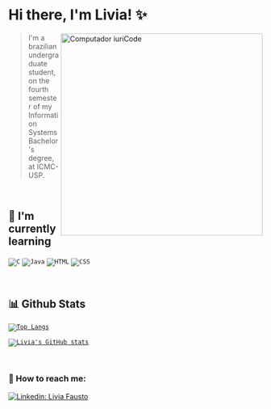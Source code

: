 # Hi there, I'm Livia! ✨

<img src="https://raw.githubusercontent.com/MicaelliMedeiros/micaellimedeiros/master/image/computer-illustration.png" min-width="400px" max-width="400px" width="400px" align="right" alt="Computador iuriCode">


> I'm a brazilian undergraduate student, on the fourth semester of my Information Systems Bachelor's degree, at ICMC-USP.


<br>

## 🌱 I'm currently learning
<code><img src="https://img.shields.io/badge/C-00599C?style=for-the-badge&logo=c&logoColor=white" alt="C"></code>
<code><img src="https://img.shields.io/badge/Java-ED8B00?style=for-the-badge&logo=java&logoColor=white" alt="Java"></code>
<code><img src="https://img.shields.io/badge/HTML5-E34F26?style=for-the-badge&logo=html5&logoColor=white" alt="HTML"></code>
<code><img src="https://img.shields.io/badge/CSS-239120?&style=for-the-badge&logo=css3&logoColor=white" alt="CSS"></code>

<br>

## 📊 Github Stats

<code>[![Top Langs](https://github-readme-stats.vercel.app/api/top-langs/?username=liviafausto&layout=compact&theme=tokyonight)](https://github.com/liviafausto)</code>

<code>[![Livia's GitHub stats](https://github-readme-stats.vercel.app/api?username=liviafausto&theme=tokyonight&show_icons=true)](https://github.com/liviafausto)</code>

<br>

### 💬 How to reach me:

[![Linkedin: Livia Fausto](https://img.shields.io/badge/-liviafausto-blue?style=flat-square&logo=Linkedin&logoColor=white&link=https://www.linkedin.com/in/liviafausto/)](https://www.linkedin.com/in/liviafausto/)
